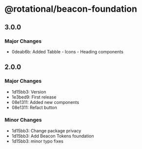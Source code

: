 # @rotational/beacon-foundation

## 3.0.0

### Major Changes

- 0deab6b: Added Tabble - Icons - Heading components

## 2.0.0

### Major Changes

- 1d15bb3: Version
- 1e3bed9: First release
- 08e1311: Added new components
- 08e1311: Refact button

### Minor Changes

- 1d15bb3: Change package privacy
- 1d15bb3: Add Beacon Tokens foundation
- 1d15bb3: minor typo fixes
